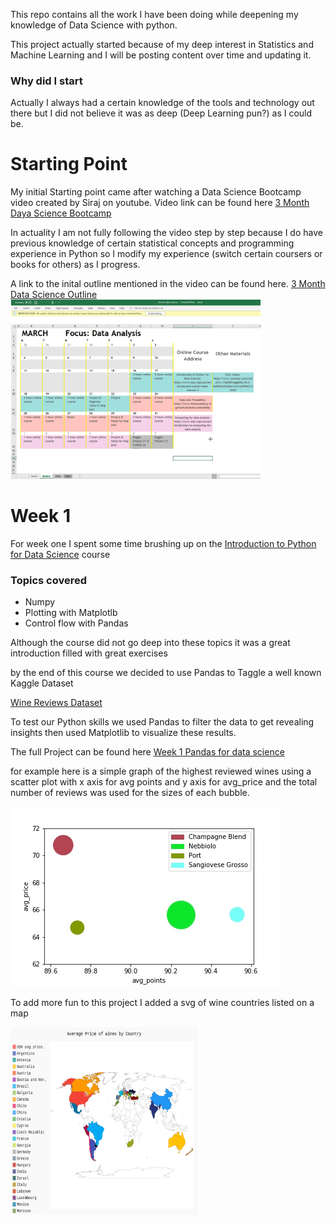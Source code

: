 This repo contains all the work I have been doing while deepening my knowledge of Data Science with python.

This project actually started because of my deep interest in Statistics and Machine Learning and I will be posting
content over time and updating it.

### Why did I start
Actually I always had a certain knowledge of the tools and technology out there but I did not believe it was 
as deep (Deep Learning pun?) as I could be.


# Starting Point
My initial Starting point came after watching a Data Science Bootcamp video created by Siraj on youtube.
Video link can be found here [3 Month Daya Science Bootcamp](https://www.youtube.com/watch?v=9rDhY1P3YLA&t=506s)

In actuality I am not fully following the video step by step because I do have previous knowledge of certain statistical concepts
and programming experience in Python so I modify my experience (switch certain coursers or books for others) as I progress.


A link to the inital outline mentioned in the video can be found here. 
[3 Month Data Science Outline](3month_data_science.xlsx)
<img src="bootcamp.png" heigh="500" width="400">



# Week 1

For week one I spent some time brushing up on the [Introduction to Python for Data Science](https://courses.edx.org/courses/course-v1:Microsoft+DAT208x+1T2019/course/) course

### Topics covered
- Numpy
- Plotting with Matplotlb
- Control flow with Pandas
  
Although the course did not go deep into these topics it was a great introduction filled with great exercises

by the end of this course we decided to use Pandas to Taggle a well known Kaggle Dataset

[Wine Reviews Dataset](https://www.kaggle.com/zynicide/wine-reviews)

To test our Python skills we used Pandas to filter the data to get revealing insights then used Matplotlib to visualize these results.

The full Project can be found here [Week 1 Pandas for data science](Week_1_Pandas)

for example here is a simple graph of the highest reviewed wines using a scatter plot with x axis for avg points and y axis for avg_price and the total number of reviews was used for the sizes of each bubble.

![Most Reviewed Wines](Week_1_Pandas/Most_Reviewed_Wines_50_and_up.jpg)

To add more fun to this project I added a svg of wine countries listed on a map

<img src="Week_1_Pandas/world4.svg" width=300 height=300>